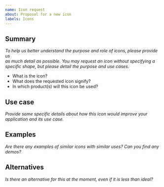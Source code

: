 ```yaml
---
name: Icon request
about: Proposal for a new icon
labels: Icons
---
```


## Summary

_To help us better understand the purpose and role of icons, please provide us  
as much detail as possible. You may request an icon without specifying a specific
shape, but please detail the purpose and use cases._

* What is the icon?
* What does the requested icon signify?
* In which product(s) will this icon be used?

## Use case

_Provide some specific details about how this icon would improve your application and its use case._

## Examples

_Are there any examples of similar icons with similar uses? Can you find any demos?_

## Alternatives

_Is there an alternative for this at the moment, even if it is less than ideal?_
